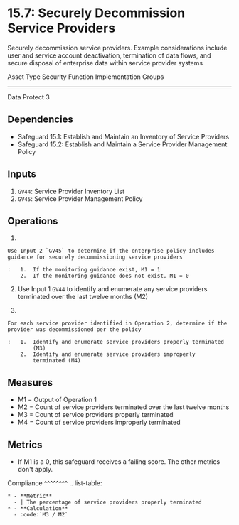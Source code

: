 # 15.7: Securely Decommission Service Providers

Securely decommission service providers. Example considerations include
user and service account deactivation, termination of data flows, and
secure disposal of enterprise data within service provider systems

  Asset Type   Security Function   Implementation Groups
  ------------ ------------------- -----------------------
  Data         Protect             3

## Dependencies

-   Safeguard 15.1: Establish and Maintain an Inventory of Service
    Providers
-   Safeguard 15.2: Establish and Maintain a Service Provider Management
    Policy

## Inputs

1.  `GV44`: Service Provider Inventory List
2.  `GV45`: Service Provider Management Policy

## Operations

1.  

    Use Input 2 `GV45` to determine if the enterprise policy includes guidance for securely decommissioning service providers

    :   1.  If the monitoring guidance exist, M1 = 1
        2.  If the monitoring guidance does not exist, M1 = 0

2.  Use Input 1 `GV44` to identify and enumerate any service providers
    terminated over the last twelve months (M2)

3.  

    For each service provider identified in Operation 2, determine if the provider was decommissioned per the policy

    :   1.  Identify and enumerate service providers properly terminated
            (M3)
        2.  Identify and enumerate service providers improperly
            terminated (M4)

## Measures

-   M1 = Output of Operation 1
-   M2 = Count of service providers terminated over the last twelve
    months
-   M3 = Count of service providers properly terminated
-   M4 = Count of service providers improperly terminated

## Metrics

-   If M1 is a 0, this safeguard receives a failing score. The other
    metrics don\'t apply.

Compliance \^\^\^\^\^\^\^\^ .. list-table:

    * - **Metric**
      - | The percentage of service providers properly terminated
    * - **Calculation**
      - :code:`M3 / M2`
